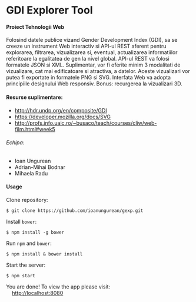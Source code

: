 # GDI Explorer Tool
#### Proiect Tehnologii Web

Folosind datele publice vizand Gender Development Index (GDI), sa se creeze un instrument Web interactiv si API-ul REST aferent pentru explorarea, filtrarea, vizualizarea si, eventual, actualizarea informatiilor referitoare la egalitatea de gen la nivel global. API-ul REST va folosi formatele JSON si XML. Suplimentar, vor fi oferite minim 3 modalitati de vizualizare, cat mai edificatoare si atractiva, a datelor. Aceste vizualizari vor putea fi exportate in formatele PNG si SVG. Interfata Web va adopta principiile designului Web responsiv. Bonus: recurgerea la vizualizari 3D.

#### Resurse suplimentare:
* http://hdr.undp.org/en/composite/GDI
* https://developer.mozilla.org/docs/SVG
* http://profs.info.uaic.ro/~busaco/teach/courses/cliw/web-film.html#week5


###### Echipa:
* Ioan Ungurean
* Adrian-Mihai Bodnar
* Mihaela Radu

#### Usage
Clone repository:
```
$ git clone https://github.com/ioanungurean/gexp.git
```

Install `bower`:
```
$ npm install -g bower
```

Run `npm` and `bower`:
```
$ npm install & bower install
```

Start the server:
```
$ npm start
```

You are done! To view the app please visit: <br />
&nbsp;&nbsp;&nbsp;&nbsp;[http://localhost:8080](http://localhost:8080)
